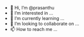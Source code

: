 - 👋 Hi, I’m @prasanthu
- 👀 I’m interested in ...
- 🌱 I’m currently learning ...
- 💞️ I’m looking to collaborate on ...
- 📫 How to reach me ...

<!---
prasanthu/prasanthu is a ✨ special ✨ repository because its `README.md` (this file) appears on your GitHub profile.
You can click the Preview link to take a look at your changes.
--->
